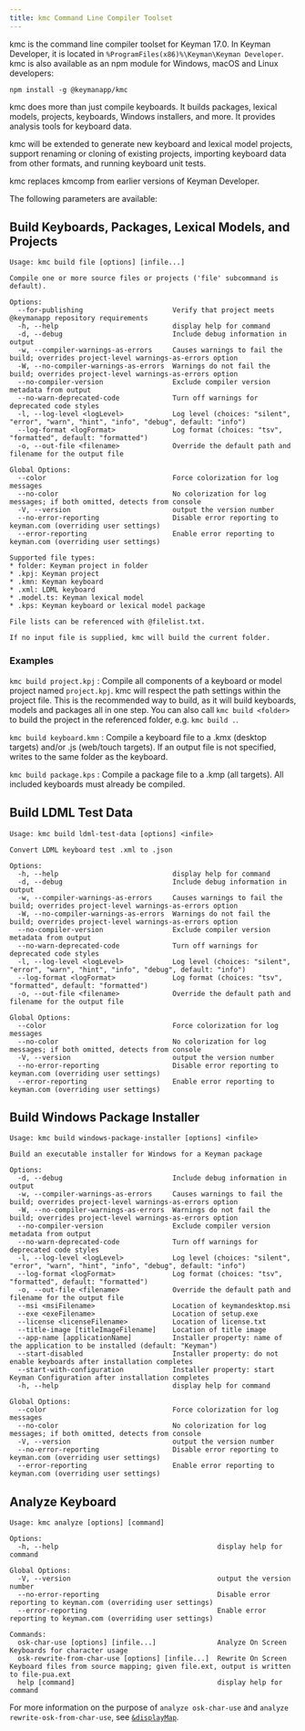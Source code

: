 ```yaml
---
title: kmc Command Line Compiler Toolset
---
```


kmc is the command line compiler toolset for Keyman 17.0. In Keyman Developer,
it is located in `%ProgramFiles(x86)%\Keyman\Keyman Developer`. kmc is also
available as an npm module for Windows, macOS and Linux developers:

```
npm install -g @keymanapp/kmc
```

kmc does more than just compile keyboards. It builds packages, lexical models,
projects, keyboards, Windows installers, and more. It provides analysis tools
for keyboard data.

kmc will be extended to generate new keyboard and lexical model projects,
support renaming or cloning of existing projects, importing keyboard data from
other formats, and running keyboard unit tests.

kmc replaces kmcomp from earlier versions of Keyman Developer.

The following parameters are available:

## Build Keyboards, Packages, Lexical Models, and Projects

```none
Usage: kmc build file [options] [infile...]

Compile one or more source files or projects ('file' subcommand is default).

Options:
  --for-publishing                      Verify that project meets @keymanapp repository requirements
  -h, --help                            display help for command
  -d, --debug                           Include debug information in output
  -w, --compiler-warnings-as-errors     Causes warnings to fail the build; overrides project-level warnings-as-errors option
  -W, --no-compiler-warnings-as-errors  Warnings do not fail the build; overrides project-level warnings-as-errors option
  --no-compiler-version                 Exclude compiler version metadata from output
  --no-warn-deprecated-code             Turn off warnings for deprecated code styles
  -l, --log-level <logLevel>            Log level (choices: "silent", "error", "warn", "hint", "info", "debug", default: "info")
  --log-format <logFormat>              Log format (choices: "tsv", "formatted", default: "formatted")
  -o, --out-file <filename>             Override the default path and filename for the output file

Global Options:
  --color                               Force colorization for log messages
  --no-color                            No colorization for log messages; if both omitted, detects from console
  -V, --version                         output the version number
  --no-error-reporting                  Disable error reporting to keyman.com (overriding user settings)
  --error-reporting                     Enable error reporting to keyman.com (overriding user settings)

Supported file types:
* folder: Keyman project in folder
* .kpj: Keyman project
* .kmn: Keyman keyboard
* .xml: LDML keyboard
* .model.ts: Keyman lexical model
* .kps: Keyman keyboard or lexical model package

File lists can be referenced with @filelist.txt.

If no input file is supplied, kmc will build the current folder.
```

### Examples

`kmc build project.kpj`
: Compile all components of a keyboard or model project named `project.kpj`.
kmc will respect the path settings within the project file. This is the
recommended way to build, as it will build keyboards, models and packages all in
one step. You can also call `kmc build <folder>` to build the project in the
referenced folder, e.g. `kmc build .`.

`kmc build keyboard.kmn`
: Compile a keyboard file to a .kmx (desktop targets) and/or .js (web/touch
targets). If an output file is not specified, writes to the same folder as the
keyboard.

`kmc build package.kps`
: Compile a package file to a .kmp (all targets). All included keyboards must
already be compiled.

## Build LDML Test Data

```none
Usage: kmc build ldml-test-data [options] <infile>

Convert LDML keyboard test .xml to .json

Options:
  -h, --help                            display help for command
  -d, --debug                           Include debug information in output
  -w, --compiler-warnings-as-errors     Causes warnings to fail the build; overrides project-level warnings-as-errors option
  -W, --no-compiler-warnings-as-errors  Warnings do not fail the build; overrides project-level warnings-as-errors option
  --no-compiler-version                 Exclude compiler version metadata from output
  --no-warn-deprecated-code             Turn off warnings for deprecated code styles
  -l, --log-level <logLevel>            Log level (choices: "silent", "error", "warn", "hint", "info", "debug", default: "info")
  --log-format <logFormat>              Log format (choices: "tsv", "formatted", default: "formatted")
  -o, --out-file <filename>             Override the default path and filename for the output file

Global Options:
  --color                               Force colorization for log messages
  --no-color                            No colorization for log messages; if both omitted, detects from console
  -V, --version                         output the version number
  --no-error-reporting                  Disable error reporting to keyman.com (overriding user settings)
  --error-reporting                     Enable error reporting to keyman.com (overriding user settings)
```

## Build Windows Package Installer

```none
Usage: kmc build windows-package-installer [options] <infile>

Build an executable installer for Windows for a Keyman package

Options:
  -d, --debug                           Include debug information in output
  -w, --compiler-warnings-as-errors     Causes warnings to fail the build; overrides project-level warnings-as-errors option
  -W, --no-compiler-warnings-as-errors  Warnings do not fail the build; overrides project-level warnings-as-errors option
  --no-compiler-version                 Exclude compiler version metadata from output
  --no-warn-deprecated-code             Turn off warnings for deprecated code styles
  -l, --log-level <logLevel>            Log level (choices: "silent", "error", "warn", "hint", "info", "debug", default: "info")
  --log-format <logFormat>              Log format (choices: "tsv", "formatted", default: "formatted")
  -o, --out-file <filename>             Override the default path and filename for the output file
  --msi <msiFilename>                   Location of keymandesktop.msi
  --exe <exeFilename>                   Location of setup.exe
  --license <licenseFilename>           Location of license.txt
  --title-image [titleImageFilename]    Location of title image
  --app-name [applicationName]          Installer property: name of the application to be installed (default: "Keyman")
  --start-disabled                      Installer property: do not enable keyboards after installation completes
  --start-with-configuration            Installer property: start Keyman Configuration after installation completes
  -h, --help                            display help for command

Global Options:
  --color                               Force colorization for log messages
  --no-color                            No colorization for log messages; if both omitted, detects from console
  -V, --version                         output the version number
  --no-error-reporting                  Disable error reporting to keyman.com (overriding user settings)
  --error-reporting                     Enable error reporting to keyman.com (overriding user settings)
```

## Analyze Keyboard

```none
Usage: kmc analyze [options] [command]

Options:
  -h, --help                                       display help for command

Global Options:
  -V, --version                                    output the version number
  --no-error-reporting                             Disable error reporting to keyman.com (overriding user settings)
  --error-reporting                                Enable error reporting to keyman.com (overriding user settings)

Commands:
  osk-char-use [options] [infile...]               Analyze On Screen Keyboards for character usage
  osk-rewrite-from-char-use [options] [infile...]  Rewrite On Screen Keyboard files from source mapping; given file.ext, output is written to file-pua.ext
  help [command]                                   display help for command
```

For more information on the purpose of `analyze osk-char-use` and `analyze rewrite-osk-from-char-use`, see [`&displayMap`](/developer/language/reference/displaymap).
